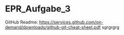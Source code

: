 # EPR_Aufgabe_3


GitHub Readme:
https://services.github.com/on-demand/downloads/github-git-cheat-sheet.pdf
sgrgrgrg
